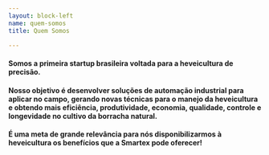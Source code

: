 ```yaml
---
layout: block-left
name: quem-somos
title: Quem Somos

---
```

#### Somos a primeira startup brasileira voltada para a heveicultura de precisão.

#### Nosso objetivo é desenvolver soluções de automação industrial para aplicar no campo, gerando novas técnicas para o manejo da heveicultura e obtendo mais eficiência, produtividade, economia, qualidade, controle e longevidade no cultivo da borracha natural.

#### É uma meta de grande relevância para nós disponibilizarmos à heveicultura os benefícios que a Smartex pode oferecer!